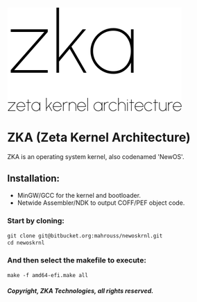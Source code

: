 <!-- README of ZKA 1 -->

![ZKA](Meta/NewOS.svg)

# ZKA (Zeta Kernel Architecture)

ZKA is an operating system kernel, also codenamed 'NewOS'.

## Installation:

- MinGW/GCC for the kernel and bootloader.
- Netwide Assembler/NDK to output COFF/PEF object code.

### Start by cloning:

```
git clone git@bitbucket.org:mahrouss/newoskrnl.git
cd newoskrnl
```

### And then select the makefile to execute:

```
make -f amd64-efi.make all
```

##### Copyright, ZKA Technologies, all rights reserved.
